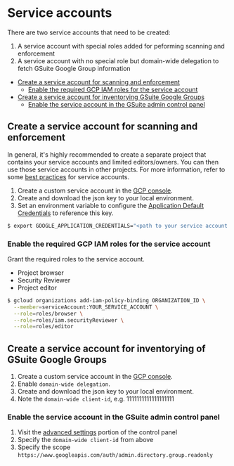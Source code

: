 # Service accounts
There are two service accounts that need to be created:

 1. A service account with special roles added for peforming scanning and enforcement
 1. A service account with no special role but domain-wide delegation to fetch GSuite Google Group information

 * [Create a service account for scanning and enforcement](#create-a-service-account-for-scanning-and-enforcement)
   * [Enable the required GCP IAM roles for the service account](#enable-the-required-gcp-iam-roles-for-the-service-account)
 * [Create a service account for inventorying GSuite Google Groups](#create-a-service-account-for-inventorying-of-gsuite-google-groups)
   * [Enable the service account in the GSuite admin control panel](#enable-the-service-account-in-the-gsuite-admin-control-panel)

## Create a service account for scanning and enforcement
In general, it's highly recommended to create a separate project that contains your service accounts and limited editors/owners. You can then use those service accounts in other projects. For more information, refer to some [best practices](https://cloud.google.com/compute/docs/access/create-enable-service-accounts-for-instances#best_practices)
for service accounts.

1. Create a custom service account in the [GCP console](https://console.cloud.google.com/iam-admin/serviceaccounts).
1. Create and download the json key to your local environment.
1. Set an environment variable to configure the [Application Default Credentials](https://developers.google.com/identity/protocols/application-default-credentials) to reference this key.

```sh
$ export GOOGLE_APPLICATION_CREDENTIALS="<path to your service account key>"
```

### Enable the required GCP IAM roles for the service account
Grant the required roles to the service account.

* Project browser
* Security Reviewer
* Project editor

```sh
$ gcloud organizations add-iam-policy-binding ORGANIZATION_ID \
  --member=serviceAccount:YOUR_SERVICE_ACCOUNT \
  --role=roles/browser \
  --role=roles/iam.securityReviewer \
  --role=roles/editor
```

## Create a service account for inventorying of GSuite Google Groups
1. Create a custom service account in the [GCP console](https://console.cloud.google.com/iam-admin/serviceaccounts).
 1. Enable `domain-wide delegation`.
1. Create and download the json key to your local environment.
1. Note the `domain-wide client-id`, e.g. 1111111111111111111

### Enable the service account in the GSuite admin control panel
1. Visit the [advanced settings](https://admin.google.com/ManageOauthClients) portion of the control panel
 1. Specify the `domain-wide client-id` from above
 1. Specify the scope `https://www.googleapis.com/auth/admin.directory.group.readonly`
